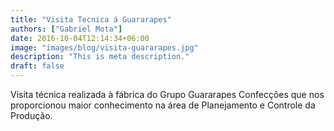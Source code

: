 ```yaml
---
title: "Visita Tecnica á Guararapes"
authors: ["Gabriel Mota"]
date: 2016-10-04T12:14:34+06:00
image: "images/blog/visita-guararapes.jpg"
description: "This is meta description."
draft: false
---
```

Visita técnica realizada à fábrica do Grupo Guararapes Confecções que nos proporcionou maior conhecimento na área de Planejamento e Controle da Produção.
